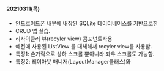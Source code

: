 #### 20210311(목)
- 안드로이드폰 내부에 내장된 SQLite 데이터베이스를 기반으로한
- CRUD 앱 실습.
- 리사이클러 뷰(recyler view) 콤포넌트사용
- 예전에 사용된 ListView 를 대체해서 recyler view를 사용함.
- 특징1: 손가락으로 상하 스크롤 뿐아니라 좌우 스크롤도 가능함.
- 특징2: 레이아웃 매니저(LayoutManager클래스)와
